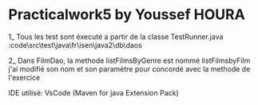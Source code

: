 # Practicalwork5 by Youssef HOURA

1_ Tous les test sont éxecuté a partir de la classe 
TestRunner.java :code\src\test\java\fr\isen\java2\db\daos

2_ Dans FilmDao, la methode listFilmsByGenre est nommé listFilmsbyFilm
j'ai modifié son nom et son paramétre pour concordé avec la methode de l'exercice

IDE utilisé: VsCode (Maven for java Extension Pack)
